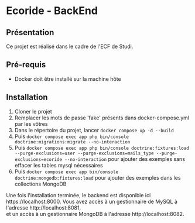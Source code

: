 # Ecoride - BackEnd

## Présentation
Ce projet est réalisé dans le cadre de l'ECF de Studi.

## Pré-requis
* Docker doit être installé sur la machine hôte

## Installation
1. Cloner le projet
2. Remplacer les mots de passe 'fake' présents dans docker-compose.yml par les vôtres
3. Dans le répertoire du projet, lancer `docker compose up -d --build`
4. Puis `docker compose exec app php bin/console doctrine:migrations:migrate --no-interaction`
5. Puis `docker compose exec app php bin/console doctrine:fixtures:load --purge-exclusions=user --purge-exclusions=mails_type --purge-exclusions=ecoride --no-interaction` pour ajouter des exemples sans effacer les tables mysql nécessaires
6. Puis `docker compose exec app bin/console doctrine:mongodb:fixtures:load` pour ajouter des exemples dans les collections MongoDB


Une fois l'installation terminée, le backend est disponible ici https://localhost:8000.
Vous avez accès à un gestionnaire de MySQL à l'adresse http://localhost:8081,  
et un accès à un gestionnaire MongoDB à l'adresse http://localhost:8082. 
